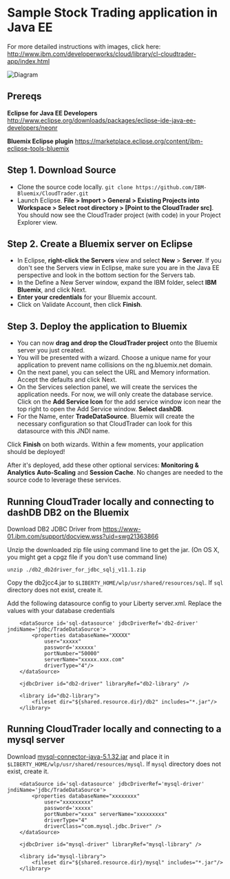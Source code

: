 # Sample Stock Trading application in Java EE

For more detailed instructions with images, click here: http://www.ibm.com/developerworks/cloud/library/cl-cloudtrader-app/index.html

![Diagram](https://raw.githubusercontent.com/IBM-Bluemix/JavaCloudTrader/master/diagram.png)

## Prereqs
**Eclipse for Java EE Developers** http://www.eclipse.org/downloads/packages/eclipse-ide-java-ee-developers/neonr

**Bluemix Eclipse plugin**
https://marketplace.eclipse.org/content/ibm-eclipse-tools-bluemix

## Step 1. Download Source

- Clone the source code locally.
    `git clone https://github.com/IBM-Bluemix/CloudTrader.git`
- Launch Eclipse. **File > Import > General > Existing Projects into Workspace > Select root directory > [Point to the CloudTrader src]**.
You should now see the CloudTrader project (with code) in your Project Explorer view.

## Step 2. Create a Bluemix server on Eclipse

- In Eclipse, **right-click the Servers** view and select **New** > **Server**. If you don't see the Servers view in Eclipse, make sure you are in the Java EE perspective and look in the bottom section for the Servers tab.
- In the Define a New Server window, expand the IBM folder, select **IBM Bluemix**, and click Next.
- **Enter your credentials** for your Bluemix account.
- Click on Validate Account, then click **Finish**.

## Step 3. Deploy the application to Bluemix

- You can now **drag and drop the CloudTrader project** onto the Bluemix server you just created.
- You will be presented with a wizard. Choose a unique name for your application to prevent name collisions on the ng.bluemix.net domain.
- On the next panel, you can select the URL and Memory information. Accept the defaults and click Next.
- On the Services selection panel, we will create the services the application needs. For now, we will only create the database service. Click on the **Add Service Icon** for the add service window icon near the top right to open the Add Service window. **Select dashDB**.
- For the Name, enter **TradeDataSource**. Bluemix will create the necessary configuration so that CloudTrader can look for this datasource with this JNDI name. 

Click **Finish** on both wizards. Within a few moments, your application should be deployed!

After it's deployed, add these other optional services: **Monitoring & Analytics** **Auto-Scaling** and **Session Cache**. No changes are needed to the source code to leverage these services.

## Running CloudTrader locally and connecting to dashDB DB2 on the Bluemix

Download DB2 JDBC Driver from https://www-01.ibm.com/support/docview.wss?uid=swg21363866

Unzip the downloaded zip file using command line to get the jar. (On OS X, you might get a cpgz file if you don't use command line)
```
unzip ./db2_db2driver_for_jdbc_sqlj_v11.1.zip
```
Copy the db2jcc4.jar to `$LIBERTY_HOME/wlp/usr/shared/resources/sql`. If `sql` directory does not exist, create it.

Add the following datasource config to your Liberty server.xml.  Replace the values with your database credentials
```
    <dataSource id='sql-datasource' jdbcDriverRef='db2-driver' jndiName='jdbc/TradeDataSource'> 
        <properties databaseName="XXXXX" 
            user="xxxxx" 
            password='xxxxxx'
            portNumber="50000"
            serverName="xxxxx.xxx.com" 
            driverType="4"/> 
    </dataSource>
    
    <jdbcDriver id="db2-driver" libraryRef="db2-library" />

    <library id="db2-library">
        <fileset dir="${shared.resource.dir}/db2" includes="*.jar"/>
    </library>
```
    
## Running CloudTrader locally and connecting to a mysql server

Download [mysql-connector-java-5.1.32.jar](https://mvnrepository.com/artifact/mysql/mysql-connector-java/5.1.32) 
and place it in `$LIBERTY_HOME/wlp/usr/shared/resources/mysql`. If `mysql` directory does not exist, create it.

```
    <dataSource id='sql-datasource' jdbcDriverRef='mysql-driver' jndiName='jdbc/TradeDataSource'> 
        <properties databaseName="xxxxxxxx" 
            user="xxxxxxxxx" 
            password='xxxxx'
            portNumber="xxxx" serverName="xxxxxxxxx" 
            driverType="4"
            driverClass="com.mysql.jdbc.Driver" /> 
    </dataSource>

    <jdbcDriver id="mysql-driver" libraryRef="mysql-library" />

    <library id="mysql-library">
        <fileset dir="${shared.resource.dir}/mysql" includes="*.jar"/>
    </library>
```
